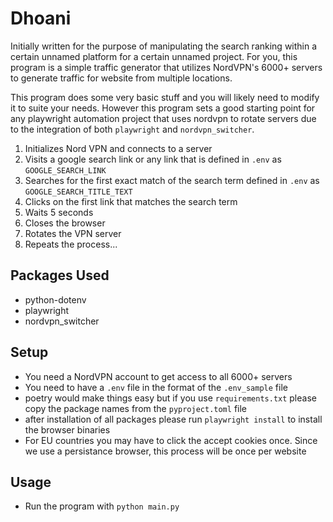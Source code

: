 # Dhoani

Initially written for the purpose of manipulating the search ranking within a certain unnamed platform for a certain unnamed project. For you, this program is a simple traffic generator that utilizes NordVPN's 6000+ servers to generate traffic for website from multiple locations.

This program does some very basic stuff and you will likely need to modify it to suite your needs. However this program sets a good starting point for any playwright automation project that uses nordvpn to rotate servers due to the integration of both `playwright` and `nordvpn_switcher`.

1. Initializes Nord VPN and connects to a server
2. Visits a google search link or any link that is defined in `.env` as `GOOGLE_SEARCH_LINK`
2. Searches for the first exact match of the search term defined in `.env` as `GOOGLE_SEARCH_TITLE_TEXT`
3. Clicks on the first link that matches the search term
4. Waits 5 seconds
5. Closes the browser
6. Rotates the VPN server
7. Repeats the process...

## Packages Used
- python-dotenv
- playwright
- nordvpn_switcher

## Setup
- You need a NordVPN account to get access to all 6000+ servers
- You need to have a `.env` file in the format of the `.env_sample` file
- poetry would make things easy but if you use `requirements.txt` please copy the package names from the `pyproject.toml` file
- after installation of all packages please run `playwright install` to install the browser binaries
- For EU countries you may have to click the accept cookies once. Since we use a persistance browser, this process will be once per website

## Usage
- Run the program with `python main.py`

